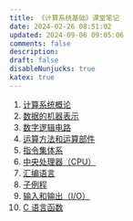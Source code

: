 ```yaml
---
title: 《计算系统基础》课堂笔记
date: 2024-02-26 08:51:02
updated: 2024-09-06 09:05:06
comments: false
description: 
draft: false
disableNunjucks: true
katex: true
---
```


<!-- {{{ INDEX NORMAL START -->
1. [计算系统概论](01-introduction-to-computing-systems)
2. [数据的机器表示](02-machine-representation-of-data)
3. [数字逻辑电路](03-digital-logic-circuit)
4. [运算方法和运算部件](04-calculation-method-and-calculation-component)
5. [指令集体系](05-instruction-set-architecture)
6. [中央处理器（CPU）](06-cpu)
7. [汇编语言](07-assembly-language)
8. [子例程](08-subroutine)
9. [输入和输出（I/O）](09-input-output)
10. [C 语言函数](10-cpl-functions)
<!-- }}} INDEX NORMAL END -->

